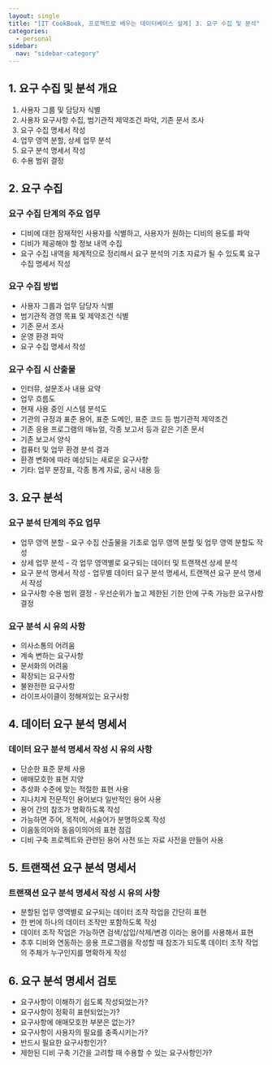 ```yaml
---
layout: single
title: "[IT CookBook, 프로젝트로 배우는 데이터베이스 설계] 3. 요구 수집 및 분석"
categories:
  - personal
sidebar:
  nav: "sidebar-category"
---
```


## 1. 요구 수집 및 분석 개요

1. 사용자 그룹 및 담당자 식별
2. 사용자 요구사항 수집, 범기관적 제약조건 파악, 기존 문서 조사
3. 요구 수집 명세서 작성
4. 업무 영역 분할, 상세 업무 분석
5. 요구 분석 명세서 작성
6. 수용 범위 결정


## 2. 요구 수집

### 요구 수집 단계의 주요 업무
- 디비에 대한 잠재적인 사용자를 식별하고, 사용자가 원하는 디비의 용도를 파악
- 디비가 제공해야 할 정보 내역 수집
- 요구 수집 내역을 체계적으로 정리해서 요구 분석의 기초 자료가 될 수 있도록 요구 수집 명세서 작성

### 요구 수집 방법
- 사용자 그룹과 업무 담당자 식별
- 범기관적 경영 목표 및 제약조건 식별
- 기존 문서 조사
- 운영 환경 파악
- 요구 수집 명세서 작성

### 요구 수집 시 산출물
- 인터뮤, 설문조사 내용 요약
- 업무 흐름도
- 현재 사용 중인 시스템 분석도
- 기관의 규정과 표준 용어, 표준 도메인, 표준 코드 등 범기관적 제약조건
- 기존 응용 프로그램의 매뉴얼, 각종 보고서 등과 같은 기존 문서
- 기존 보고서 양식
- 컴퓨터 및 업무 환경 분석 결과
- 환경 변화에 따라 예상되는 새로운 요구사항
- 기타: 업무 분장표, 각종 통계 자료, 공시 내용 등


## 3. 요구 분석

### 요구 분석 단계의 주요 업무
- 업무 영역 분할 - 요구 수집 산출물을 기초로 업무 영역 분할 및 업무 영역 분할도 작성
- 상세 업무 분석 - 각 업무 영역별로 요구되는 데이터 및 트랜잭션 상세 분석
- 요구 분석 명세서 작성 - 업무별 데이터 요구 분석 명세서, 트랜잭션 요구 분석 명세서 작성
- 요구사항 수용 범위 결정 - 우선순위가 높고 제한된 기한 안에 구축 가능한 요구사항 결정

### 요구 분석 시 유의 사항
- 의사소통의 어려움
- 계속 변하는 요구사항
- 문서화의 어려움
- 확장되는 요구사항
- 불완전한 요구사항
- 라이프사이클이 정해져있는 요구사항


## 4. 데이터 요구 분석 명세서

### 데이터 요구 분석 명세서 작성 시 유의 사항
- 단순한 표준 문체 사용
- 애매모호한 표현 지양
- 추상화 수준에 맞는 적절한 표현 사용
- 지나치게 전문적인 용어보다 일반적인 용어 사용
- 용어 간의 참조가 명확하도록 작성
- 가능하면 주어, 목적어, 서술어가 분명하오록 작성
- 이음동의어와 동음이의어의 표현 점검
- 디비 구축 프로젝트와 관련된 용어 사전 또는 자료 사전을 만들어 사용


## 5. 트랜잭션 요구 분석 명세서

### 트랜잭션 요구 분석 명세서 작성 시 유의 사항
- 분할된 업무 영역별로 요구되는 데이터 조작 작업을 간단히 표현
- 한 번에 하나의 데이터 조작만 포함하도록 작성
- 데이터 조작 작업은 가능하면 검색/삽입/삭제/변경 이라는 용어를 사용해서 표현
- 추후 디비와 연동하는 응용 프로그램을 작성할 때 참조가 되도록 데이터 조작 작업의 주체가 누구인지를 명확하게 작성


## 6. 요구 분석 명세서 검토

- 요구사항이 이해하기 쉽도록 작성되었는가?
- 요구사항이 정확히 표현되었는가?
- 요구사항에 애매모호한 부분은 없는가?
- 요구사항이 사용자의 필요를 충족시키는가?
- 반드시 필요한 요구사항인가?
- 제한된 디비 구축 기간을 고려할 때 수용할 수 있는 요구사항인가?
